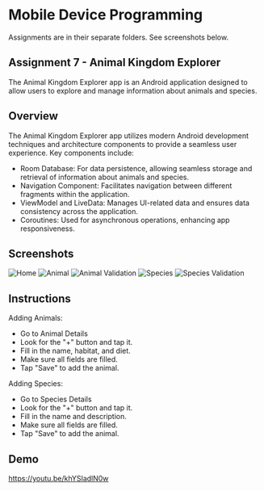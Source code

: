 # Mobile Device Programming
Assignments are in their separate folders. See screenshots below.

## Assignment 7 - Animal Kingdom Explorer

The Animal Kingdom Explorer app is an Android application designed to allow users to explore and manage information about animals and species.

## Overview
The Animal Kingdom Explorer app utilizes modern Android development techniques and architecture components to provide a seamless user experience. Key components include:

- Room Database: For data persistence, allowing seamless storage and retrieval of information about animals and species.
- Navigation Component: Facilitates navigation between different fragments within the application.
- ViewModel and LiveData: Manages UI-related data and ensures data consistency across the application.
- Coroutines: Used for asynchronous operations, enhancing app responsiveness.

## Screenshots
![Home](./pics/1.png)
![Animal](./pics/2.png)
![Animal Validation](./pics/3.png)
![Species](./pics/4.png)
![Species Validation](./pics/5.png)

## Instructions

Adding Animals:
- Go to Animal Details
- Look for the "+" button and tap it.
- Fill in the name, habitat, and diet.
- Make sure all fields are filled.
- Tap "Save" to add the animal.

Adding Species:
- Go to Species Details
- Look for the "+" button and tap it.
- Fill in the name and description.
- Make sure all fields are filled.
- Tap "Save" to add the animal.

## Demo

https://youtu.be/khYSIadlN0w

